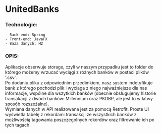 # UnitedBanks

### Technologie: <br/>
    - Back-end: Spring
    - Front-end: JavaFX
    - Baza danych: H2

### OPIS:
Aplikacje obserwuje storage, czyli w naszym przypadku jest to folder do którego możemy wrzucać wyciągi z różnych banków w postaci plików '.csv'. <br/> 
Po dodaniu pliku z odpowiednim przedimkiem, nasz system indetyfikuje bank z którego pochodzi plik i wyciaga z niego najważniejsze dla nas informacje,
wspólne dla wszytkich banków (obecnie obsługujemy historie transakacji z dwóch banków: Millennium oraz PKOBP, ale jest to w łatwy sposób rozszeżalne).<br/> 
Wymiana danych w API realizowana jest za pomocą Retrofit. Proste UI wyświetla tabelę z rekordami transakcji ze wszystkich banków z możliwością tagowania poszczegolnych rekordów oraz filtrowanie ich po tych tagach. <br/> 
